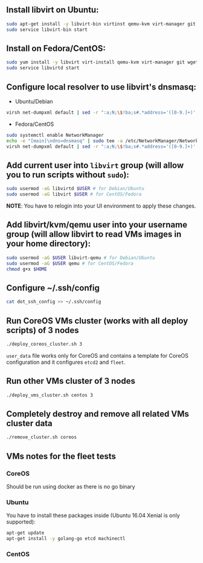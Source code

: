 ## Install libvirt on Ubuntu:

```sh
sudo apt-get install -y libvirt-bin virtinst qemu-kvm virt-manager git wget genisoimage
sudo service libvirt-bin start
```

## Install on Fedora/CentOS:

```sh
sudo yum install -y libvirt virt-install qemu-kvm virt-manager git wget genisoimage NetworkManager
sudo service libvirtd start
```

## Configure local resolver to use libvirt's dnsmasq:

* Ubuntu/Debian

```sh
virsh net-dumpxml default | sed -r ":a;N;\$!ba;s#.*address='([0-9.]+)'.*#nameserver \1#" | sudo tee -a /etc/resolvconf/resolv.conf.d/head && sudo resolvconf -u
```

* Fedora/CentOS

```sh
sudo systemctl enable NetworkManager
echo -e "[main]\ndns=dnsmasq" | sudo tee -a /etc/NetworkManager/NetworkManager.conf
virsh net-dumpxml default | sed -r ":a;N;\$!ba;s#.*address='([0-9.]+)'.*#server=\1\nall-servers#" | sudo tee /etc/NetworkManager/dnsmasq.d/libvirt_dnsmasq.conf
```

## Add current user into `libvirt` group (will allow you to run scripts without `sudo`):

```sh
sudo usermod -aG libvirtd $USER # for Debian/Ubuntu
sudo usermod -aG libvirt $USER # for CentOS/Fedora
```

**NOTE**: You have to relogin into your UI environment to apply these changes.

## Add libvirt/kvm/qemu user into your username group (will allow libvirt to read VMs images in your home directory):

```sh
sudo usermod -aG $USER libvirt-qemu # for Debian/Ubuntu
sudo usermod -aG $USER qemu # for CentOS/Fedora
chmod g+x $HOME
```

## Configure ~/.ssh/config

```sh
cat dot_ssh_config >> ~/.ssh/config
```

## Run CoreOS VMs cluster (works with all deploy scripts) of 3 nodes

```sh
./deploy_coreos_cluster.sh 3
```

`user_data` file works only for CoreOS and contains a template for CoreOS configuration and it configures `etcd2` and `fleet`.

## Run other VMs cluster of 3 nodes

```sh
./deploy_vms_cluster.sh centos 3
```

## Completely destroy and remove all related VMs cluster data

```sh
./remove_cluster.sh coreos
```

## VMs notes for the fleet tests

### CoreOS

Should be run using docker as there is no go binary

### Ubuntu

You have to install these packages inside (Ubuntu 16.04 Xenial is only supported):

```sh
apt-get update
apt-get install -y golang-go etcd machinectl
```

### CentOS
